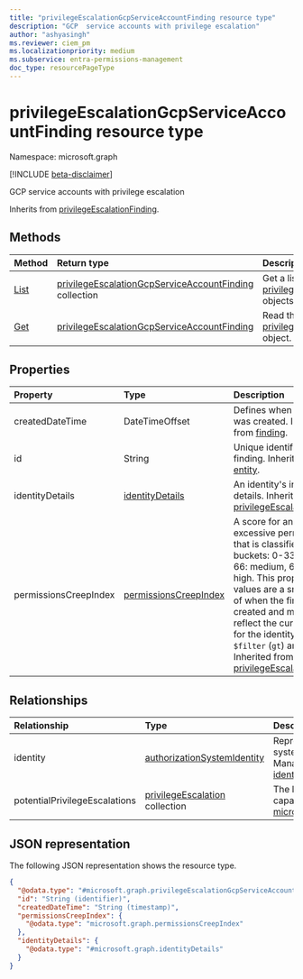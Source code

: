 ```yaml
---
title: "privilegeEscalationGcpServiceAccountFinding resource type"
description: "GCP  service accounts with privilege escalation"
author: "ashyasingh"
ms.reviewer: ciem_pm
ms.localizationpriority: medium
ms.subservice: entra-permissions-management
doc_type: resourcePageType
---
```


# privilegeEscalationGcpServiceAccountFinding resource type

Namespace: microsoft.graph

[!INCLUDE [beta-disclaimer](../../includes/beta-disclaimer.md)]

GCP  service accounts with privilege escalation

Inherits from [privilegeEscalationFinding](../resources/privilegeescalationfinding.md).

## Methods

|Method|Return type|Description|
|:---|:---|:---|
|[List](../api/privilegeescalationgcpserviceaccountfinding-list.md)|[privilegeEscalationGcpServiceAccountFinding](../resources/privilegeescalationgcpserviceaccountfinding.md) collection|Get a list of the [privilegeEscalationGcpServiceAccountFinding](../resources/privilegeescalationgcpserviceaccountfinding.md) objects and their properties.|
|[Get](../api/privilegeescalationgcpserviceaccountfinding-get.md)|[privilegeEscalationGcpServiceAccountFinding](../resources/privilegeescalationgcpserviceaccountfinding.md)|Read the properties and relationships of a [privilegeEscalationGcpServiceAccountFinding](../resources/privilegeescalationgcpserviceaccountfinding.md) object.|

## Properties
|Property|Type|Description|
|:---|:---|:---|
|createdDateTime|DateTimeOffset|Defines when the finding was created. Inherited from [finding](../resources/finding.md).|
|id|String|Unique identifier for the finding. Inherited from [entity](../resources/entity.md).|
|identityDetails| [identityDetails](../resources/identitydetails.md)|An identity's information details. Inherited from [privilegeEscalationFinding](../resources/privilegeescalationfinding.md).|
|permissionsCreepIndex|[permissionsCreepIndex](../resources/permissionscreepindex.md)|A score for an identity's excessive permissions that is classified into three buckets: 0-33: low, 34-66: medium, 67-100: high. This property and its values are a snapshot as of when the finding was created and might not reflect the current score for the identity. Supports `$filter` (`gt`) and `$orderby`. Inherited from [privilegeEscalationFinding](../resources/privilegeescalationfinding.md).|

## Relationships
|Relationship|Type|Description|
|:---|:---|:---|
|identity|[authorizationSystemIdentity](../resources/authorizationsystemidentity.md)|Represents an identity in an authorization system onboarded to Permissions Management. Inherited from [identityFinding](../resources/identityfinding.md). Autoexpanded by default.|
|potentialPrivilegeEscalations|[privilegeEscalation](../resources/privilegeescalation.md) collection|The list of escalations that the identity is capable of performing. Inherited from [microsoft.graph.privilegeEscalationFinding](../resources/privilegeescalationfinding.md)|

## JSON representation
The following JSON representation shows the resource type.
<!-- {
  "blockType": "resource",
  "keyProperty": "id",
  "@odata.type": "microsoft.graph.privilegeEscalationGcpServiceAccountFinding",
  "baseType": "microsoft.graph.privilegeEscalationFinding",
  "openType": false
}
-->
``` json
{
  "@odata.type": "#microsoft.graph.privilegeEscalationGcpServiceAccountFinding",
  "id": "String (identifier)",
  "createdDateTime": "String (timestamp)",
  "permissionsCreepIndex": {
    "@odata.type": "microsoft.graph.permissionsCreepIndex"
  },
  "identityDetails": {
    "@odata.type": "#microsoft.graph.identityDetails"
  }
}
```

